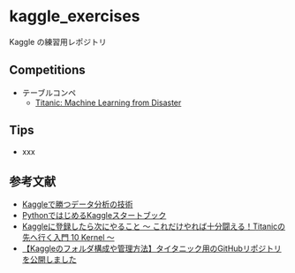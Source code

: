 # kaggle_exercises
Kaggle の練習用レポジトリ

## Competitions

- テーブルコンペ
    - [Titanic: Machine Learning from Disaster](https://github.com/Yagami360/kaggle_exercises/tree/master/titanic)

## Tips
- xxx


## 参考文献
- [Kaggleで勝つデータ分析の技術](https://github.com/ghmagazine/kagglebook)
- [PythonではじめるKaggleスタートブック](https://github.com/upura/python-kaggle-start-book)
- [Kaggleに登録したら次にやること ～ これだけやれば十分闘える！Titanicの先へ行く入門 10 Kernel ～](https://qiita.com/upura/items/3c10ff6fed4e7c3d70f0)
- [【Kaggleのフォルダ構成や管理方法】タイタニック用のGitHubリポジトリを公開しました](https://upura.hatenablog.com/entry/2018/12/28/225234)
